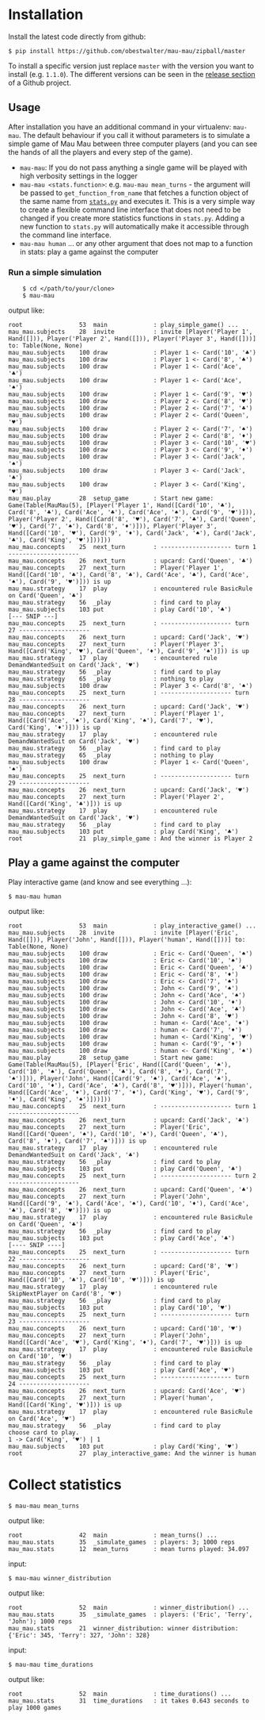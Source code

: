 # Installation

Install the latest code directly from github:

    $ pip install https://github.com/obestwalter/mau-mau/zipball/master
    
To install a specific version just replace `master` with the version you want to install (e.g. `1.1.0`). The different versions can be seen in the [release section](https://github.com/obestwalter/mau-mau/releases) of a Github project.

## Usage

After installation you have an additional command in your virtualenv: `mau-mau`. The default behaviour if you call it without parameters is to simulate a simple game of Mau Mau between three computer players (and you can see the hands of all the players and every step of the game).

* `mau-mau`: If you do not pass anything a single game will be played with high verbosity settings in the logger
* `mau-mau <stats.function>`: e.g. `mau-mau mean_turns` - the argument will be passed to `get_function_from_name` that fetches a function object of the same name from [`stats.py`](https://github.com/obestwalter/mau-mau/blob/master/mau_mau/stats.py) and executes it. This is a very simple way to create a flexible command line interface that does not need to be changed if you create more statistics functions in `stats.py`. Adding a new function to `stats.py` will automatically make it accessible through the command line interface.
* `mau-mau human` ... or any other argument that does not map to a function in stats: play a game against the computer

### Run a simple simulation
        
        $ cd </path/to/your/clone>
        $ mau-mau

output like:

    root                53  main             : play_simple_game() ...
    mau_mau.subjects    28  invite           : invite [Player('Player 1', Hand([])), Player('Player 2', Hand([])), Player('Player 3', Hand([]))] to: Table(None, None)
    mau_mau.subjects    100 draw             : Player 1 <- Card('10', '♣')
    mau_mau.subjects    100 draw             : Player 1 <- Card('8', '♣')
    mau_mau.subjects    100 draw             : Player 1 <- Card('Ace', '♣')
    mau_mau.subjects    100 draw             : Player 1 <- Card('Ace', '♠')
    mau_mau.subjects    100 draw             : Player 1 <- Card('9', '♥')
    mau_mau.subjects    100 draw             : Player 2 <- Card('8', '♥')
    mau_mau.subjects    100 draw             : Player 2 <- Card('7', '♣')
    mau_mau.subjects    100 draw             : Player 2 <- Card('Queen', '♥')
    mau_mau.subjects    100 draw             : Player 2 <- Card('7', '♠')
    mau_mau.subjects    100 draw             : Player 2 <- Card('8', '♦')
    mau_mau.subjects    100 draw             : Player 3 <- Card('10', '♥')
    mau_mau.subjects    100 draw             : Player 3 <- Card('9', '♦')
    mau_mau.subjects    100 draw             : Player 3 <- Card('Jack', '♠')
    mau_mau.subjects    100 draw             : Player 3 <- Card('Jack', '♣')
    mau_mau.subjects    100 draw             : Player 3 <- Card('King', '♥')
    mau_mau.play        28  setup_game       : Start new game: Game(Table(MauMau(5), [Player('Player 1', Hand([Card('10', '♣'), Card('8', '♣'), Card('Ace', '♣'), Card('Ace', '♠'), Card('9', '♥')])), Player('Player 2', Hand([Card('8', '♥'), Card('7', '♣'), Card('Queen', '♥'), Card('7', '♠'), Card('8', '♦')])), Player('Player 3', Hand([Card('10', '♥'), Card('9', '♦'), Card('Jack', '♠'), Card('Jack', '♣'), Card('King', '♥')]))]))
    mau_mau.concepts    25  next_turn        : -------------------- turn 1 --------------------
    mau_mau.concepts    26  next_turn        : upcard: Card('Queen', '♣')
    mau_mau.concepts    27  next_turn        : Player('Player 1', Hand([Card('10', '♣'), Card('8', '♣'), Card('Ace', '♣'), Card('Ace', '♠'), Card('9', '♥')])) is up
    mau_mau.strategy    17  play             : encountered rule BasicRule on Card('Queen', '♣')
    mau_mau.strategy    56  _play            : find card to play
    mau_mau.subjects    103 put              : play Card('10', '♣')
    [--- SNIP ---]
    mau_mau.concepts    25  next_turn        : -------------------- turn 27 --------------------
    mau_mau.concepts    26  next_turn        : upcard: Card('Jack', '♥')
    mau_mau.concepts    27  next_turn        : Player('Player 3', Hand([Card('King', '♥'), Card('Queen', '♦'), Card('9', '♠')])) is up
    mau_mau.strategy    17  play             : encountered rule DemandWantedSuit on Card('Jack', '♥')
    mau_mau.strategy    56  _play            : find card to play
    mau_mau.strategy    65  _play            : nothing to play
    mau_mau.subjects    100 draw             : Player 3 <- Card('8', '♠')
    mau_mau.concepts    25  next_turn        : -------------------- turn 28 --------------------
    mau_mau.concepts    26  next_turn        : upcard: Card('Jack', '♥')
    mau_mau.concepts    27  next_turn        : Player('Player 1', Hand([Card('Ace', '♠'), Card('King', '♠'), Card('7', '♥'), Card('King', '♦')])) is up
    mau_mau.strategy    17  play             : encountered rule DemandWantedSuit on Card('Jack', '♥')
    mau_mau.strategy    56  _play            : find card to play
    mau_mau.strategy    65  _play            : nothing to play
    mau_mau.subjects    100 draw             : Player 1 <- Card('Queen', '♠')
    mau_mau.concepts    25  next_turn        : -------------------- turn 29 --------------------
    mau_mau.concepts    26  next_turn        : upcard: Card('Jack', '♥')
    mau_mau.concepts    27  next_turn        : Player('Player 2', Hand([Card('King', '♣')])) is up
    mau_mau.strategy    17  play             : encountered rule DemandWantedSuit on Card('Jack', '♥')
    mau_mau.strategy    56  _play            : find card to play
    mau_mau.subjects    103 put              : play Card('King', '♣')
    root                21  play_simple_game : And the winner is Player 2

## Play a game against the computer

Play interactive game (and know and see everything ...):

    $ mau-mau human
 
output like:

    root                53  main             : play_interactive_game() ...
    mau_mau.subjects    28  invite           : invite [Player('Eric', Hand([])), Player('John', Hand([])), Player('human', Hand([]))] to: Table(None, None)
    mau_mau.subjects    100 draw             : Eric <- Card('Queen', '♠')
    mau_mau.subjects    100 draw             : Eric <- Card('10', '♠')
    mau_mau.subjects    100 draw             : Eric <- Card('Queen', '♣')
    mau_mau.subjects    100 draw             : Eric <- Card('8', '♦')
    mau_mau.subjects    100 draw             : Eric <- Card('7', '♠')
    mau_mau.subjects    100 draw             : John <- Card('9', '♠')
    mau_mau.subjects    100 draw             : John <- Card('Ace', '♠')
    mau_mau.subjects    100 draw             : John <- Card('10', '♦')
    mau_mau.subjects    100 draw             : John <- Card('Ace', '♣')
    mau_mau.subjects    100 draw             : John <- Card('8', '♥')
    mau_mau.subjects    100 draw             : human <- Card('Ace', '♦')
    mau_mau.subjects    100 draw             : human <- Card('7', '♦')
    mau_mau.subjects    100 draw             : human <- Card('King', '♥')
    mau_mau.subjects    100 draw             : human <- Card('9', '♦')
    mau_mau.subjects    100 draw             : human <- Card('King', '♠')
    mau_mau.play        28  setup_game       : Start new game: Game(Table(MauMau(5), [Player('Eric', Hand([Card('Queen', '♠'), Card('10', '♠'), Card('Queen', '♣'), Card('8', '♦'), Card('7', '♠')])), Player('John', Hand([Card('9', '♠'), Card('Ace', '♠'), Card('10', '♦'), Card('Ace', '♣'), Card('8', '♥')])), Player('human', Hand([Card('Ace', '♦'), Card('7', '♦'), Card('King', '♥'), Card('9', '♦'), Card('King', '♠')]))]))
    mau_mau.concepts    25  next_turn        : -------------------- turn 1 --------------------
    mau_mau.concepts    26  next_turn        : upcard: Card('Jack', '♣')
    mau_mau.concepts    27  next_turn        : Player('Eric', Hand([Card('Queen', '♠'), Card('10', '♠'), Card('Queen', '♣'), Card('8', '♦'), Card('7', '♠')])) is up
    mau_mau.strategy    17  play             : encountered rule DemandWantedSuit on Card('Jack', '♣')
    mau_mau.strategy    56  _play            : find card to play
    mau_mau.subjects    103 put              : play Card('Queen', '♣')
    mau_mau.concepts    25  next_turn        : -------------------- turn 2 --------------------
    mau_mau.concepts    26  next_turn        : upcard: Card('Queen', '♣')
    mau_mau.concepts    27  next_turn        : Player('John', Hand([Card('9', '♠'), Card('Ace', '♠'), Card('10', '♦'), Card('Ace', '♣'), Card('8', '♥')])) is up
    mau_mau.strategy    17  play             : encountered rule BasicRule on Card('Queen', '♣')
    mau_mau.strategy    56  _play            : find card to play
    mau_mau.subjects    103 put              : play Card('Ace', '♣')
    [---- SNIP ----]
    mau_mau.concepts    25  next_turn        : -------------------- turn 22 --------------------
    mau_mau.concepts    26  next_turn        : upcard: Card('8', '♥')
    mau_mau.concepts    27  next_turn        : Player('Eric', Hand([Card('10', '♣'), Card('10', '♥')])) is up
    mau_mau.strategy    17  play             : encountered rule SkipNextPlayer on Card('8', '♥')
    mau_mau.strategy    56  _play            : find card to play
    mau_mau.subjects    103 put              : play Card('10', '♥')
    mau_mau.concepts    25  next_turn        : -------------------- turn 23 --------------------
    mau_mau.concepts    26  next_turn        : upcard: Card('10', '♥')
    mau_mau.concepts    27  next_turn        : Player('John', Hand([Card('Ace', '♥'), Card('King', '♦'), Card('7', '♥')])) is up
    mau_mau.strategy    17  play             : encountered rule BasicRule on Card('10', '♥')
    mau_mau.strategy    56  _play            : find card to play
    mau_mau.subjects    103 put              : play Card('Ace', '♥')
    mau_mau.concepts    25  next_turn        : -------------------- turn 24 --------------------
    mau_mau.concepts    26  next_turn        : upcard: Card('Ace', '♥')
    mau_mau.concepts    27  next_turn        : Player('human', Hand([Card('King', '♥')])) is up
    mau_mau.strategy    17  play             : encountered rule BasicRule on Card('Ace', '♥')
    mau_mau.strategy    56  _play            : find card to play
    choose card to play.
    1 -> Card('King', '♥') | 1
    mau_mau.subjects    103 put              : play Card('King', '♥')
    root                27  play_interactive_game: And the winner is human

# Collect statistics

    $ mau-mau mean_turns

output like:

    root                42  main             : mean_turns() ...
    mau_mau.stats       35  _simulate_games  : players: 3; 1000 reps
    mau_mau.stats       12  mean_turns       : mean turns played: 34.097

input:

    $ mau-mau winner_distribution

output like:

    root                52  main             : winner_distribution() ...
    mau_mau.stats       35  _simulate_games  : players: ('Eric', 'Terry', 'John'); 1000 reps
    mau_mau.stats       21  winner_distribution: winner distribution: {'Eric': 345, 'Terry': 327, 'John': 328}

input:

    $ mau-mau time_durations

output like:

    root                52  main             : time_durations() ...
    mau_mau.stats       31  time_durations   : it takes 0.643 seconds to play 1000 games
